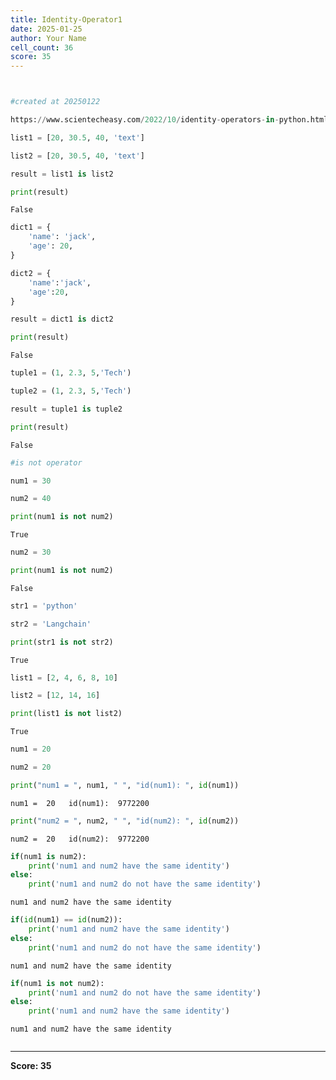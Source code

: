 ```yaml
---
title: Identity-Operator1
date: 2025-01-25
author: Your Name
cell_count: 36
score: 35
---
```


```python

```


```python

```


```python
#created at 20250122
```


```python
https://www.scientecheasy.com/2022/10/identity-operators-in-python.html/
```


```python
list1 = [20, 30.5, 40, 'text'] 
```


```python
list2 = [20, 30.5, 40, 'text']
```


```python
result = list1 is list2
```


```python
print(result)
```

    False



```python
dict1 = {
    'name': 'jack',
    'age': 20,
}
```


```python
dict2 = {
    'name':'jack',
    'age':20,
}

```


```python
result = dict1 is dict2
```


```python
print(result)
```

    False



```python
tuple1 = (1, 2.3, 5,'Tech')
```


```python
tuple2 = (1, 2.3, 5,'Tech')
```


```python
result = tuple1 is tuple2
```


```python
print(result)
```

    False



```python
#is not operator
```


```python
num1 = 30
```


```python
num2 = 40
```


```python
print(num1 is not num2)
```

    True



```python
num2 = 30
```


```python
print(num1 is not num2)
```

    False



```python
str1 = 'python'
```


```python
str2 = 'Langchain'
```


```python
print(str1 is not str2)
```

    True



```python
list1 = [2, 4, 6, 8, 10]
```


```python
list2 = [12, 14, 16]
```


```python
print(list1 is not list2)
```

    True



```python
num1 = 20
```


```python
num2 = 20
```


```python
print("num1 = ", num1, " ", "id(num1): ", id(num1))
```

    num1 =  20   id(num1):  9772200



```python
print("num2 = ", num2, " ", "id(num2): ", id(num2))
```

    num2 =  20   id(num2):  9772200



```python
if(num1 is num2):
    print('num1 and num2 have the same identity')
else:
    print('num1 and num2 do not have the same identity')
```

    num1 and num2 have the same identity



```python
if(id(num1) == id(num2)):
    print('num1 and num2 have the same identity')
else:
    print('num1 and num2 do not have the same identity')
```

    num1 and num2 have the same identity



```python
if(num1 is not num2):
    print('num1 and num2 do not have the same identity')
else:
    print('num1 and num2 have the same identity')

```

    num1 and num2 have the same identity



```python

```


---
**Score: 35**